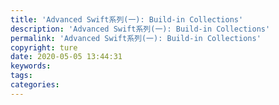 ```yaml
---
title: 'Advanced Swift系列(一): Build-in Collections'
description: 'Advanced Swift系列(一): Build-in Collections'
permalink: 'Advanced Swift系列(一): Build-in Collections'
copyright: ture
date: 2020-05-05 13:44:31
keywords:
tags:
categories:
---
```

